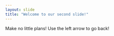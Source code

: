 ```yaml
---
layout: slide
title: "Welcome to our second slide!"
---
```

Make no little plans!
Use the left arrow to go back!
